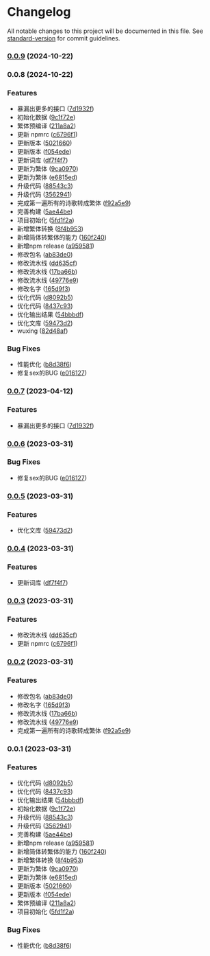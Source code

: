 # Changelog

All notable changes to this project will be documented in this file. See [standard-version](https://github.com/conventional-changelog/standard-version) for commit guidelines.

### [0.0.9](https://github.com/zqiangxu/baby-names/compare/v0.0.8...v0.0.9) (2024-10-22)

### 0.0.8 (2024-10-22)


### Features

* 暴漏出更多的接口 ([7d1932f](https://github.com/zqiangxu/baby-names/commit/7d1932fabc44a3d93e59b56f3650e01cfeda7692))
* 初始化数据 ([9c1f72e](https://github.com/zqiangxu/baby-names/commit/9c1f72e9b48f005d7a1e4e776238a44e54d46ac1))
* 繁体预编译 ([211a8a2](https://github.com/zqiangxu/baby-names/commit/211a8a2278d1b313fc786f6913af6fb9956357b5))
* 更新 npmrc ([c6796f1](https://github.com/zqiangxu/baby-names/commit/c6796f126f2ac6f69fcada3caae7ad4fa854aa74))
* 更新版本 ([5021660](https://github.com/zqiangxu/baby-names/commit/5021660c08323eb1170d92ab2e0d409e9e4f8dd4))
* 更新版本 ([f054ede](https://github.com/zqiangxu/baby-names/commit/f054edea736be3caa3e63d34eb6b6c7720335a01))
* 更新词库 ([df7f4f7](https://github.com/zqiangxu/baby-names/commit/df7f4f7d5b664051dcd0d7ae7db1a6b1e2c842db))
* 更新为繁体 ([9ca0970](https://github.com/zqiangxu/baby-names/commit/9ca09702feec0d8020cfe9877a02f6d1fb4dd9dd))
* 更新为繁体 ([e6815ed](https://github.com/zqiangxu/baby-names/commit/e6815ed5395071de1042ec0f9ed1262b884f12ae))
* 升级代码 ([88543c3](https://github.com/zqiangxu/baby-names/commit/88543c391392201cd4315c139dd57f6ece144d30))
* 升级代码 ([3562941](https://github.com/zqiangxu/baby-names/commit/35629412059056beca565a6657b35b147e846aa9))
* 完成第一遍所有的诗歌转成繁体 ([f92a5e9](https://github.com/zqiangxu/baby-names/commit/f92a5e9c6a93bce1909e83ca7160b6ea56431416))
* 完善构建 ([5ae44be](https://github.com/zqiangxu/baby-names/commit/5ae44bea0170089d6fafde92229a38d44db9939f))
* 项目初始化 ([5fd1f2a](https://github.com/zqiangxu/baby-names/commit/5fd1f2ac6b1c8189e16348967ba8f008b3190fcc))
* 新增繁体转换 ([8f4b953](https://github.com/zqiangxu/baby-names/commit/8f4b953f8359eeb6888760a56f639cb90923ada6))
* 新增简体转繁体的能力 ([160f240](https://github.com/zqiangxu/baby-names/commit/160f2407cdf66ad045f1b2abc7e0bcf607b9ea15))
* 新增npm release ([a959581](https://github.com/zqiangxu/baby-names/commit/a95958128132163a383990a4f9bf6686935a0866))
* 修改包名 ([ab83de0](https://github.com/zqiangxu/baby-names/commit/ab83de0cd4d959855c18d0136b6243b5b4cf773e))
* 修改流水线 ([dd635cf](https://github.com/zqiangxu/baby-names/commit/dd635cfdc4f6ba2545234c6c40b6a04ca9cdc7d1))
* 修改流水线 ([17ba66b](https://github.com/zqiangxu/baby-names/commit/17ba66bba4e6d87cd7915f498e1251157deb7c41))
* 修改流水线 ([49776e9](https://github.com/zqiangxu/baby-names/commit/49776e991bac2335585a1a837f4b489374904d7c))
* 修改名字 ([165d9f3](https://github.com/zqiangxu/baby-names/commit/165d9f350061b6d07763a0fd054be506b771e7e4))
* 优化代码 ([d8092b5](https://github.com/zqiangxu/baby-names/commit/d8092b52875961970c26ed1823af04b97798024a))
* 优化代码 ([8437c93](https://github.com/zqiangxu/baby-names/commit/8437c93adef28878da07f88059866adc1ee91dad))
* 优化输出结果 ([54bbbdf](https://github.com/zqiangxu/baby-names/commit/54bbbdf5cccf6fac4913ecdd1130832a5b3ffc55))
* 优化文库 ([59473d2](https://github.com/zqiangxu/baby-names/commit/59473d2d2ab42fa8e9a27ff26cfe0392a508b9fc))
* wuxing ([82d48af](https://github.com/zqiangxu/baby-names/commit/82d48af1f64672c0ddef1e3149dbb00eb820a90b))


### Bug Fixes

* 性能优化 ([b8d38f6](https://github.com/zqiangxu/baby-names/commit/b8d38f6ec091830f50fa46e73c5012d0bb21dc10))
* 修复sex的BUG ([e016127](https://github.com/zqiangxu/baby-names/commit/e0161278ef10e7e122883e67551bf8f571494d92))

### [0.0.7](https://github.com/zqiangxu/baby-names/compare/v0.0.6...v0.0.7) (2023-04-12)


### Features

* 暴漏出更多的接口 ([7d1932f](https://github.com/zqiangxu/baby-names/commit/7d1932fabc44a3d93e59b56f3650e01cfeda7692))

### [0.0.6](https://github.com/zqiangxu/baby-names/compare/v0.0.5...v0.0.6) (2023-03-31)


### Bug Fixes

* 修复sex的BUG ([e016127](https://github.com/zqiangxu/baby-names/commit/e0161278ef10e7e122883e67551bf8f571494d92))

### [0.0.5](https://github.com/zqiangxu/baby-names/compare/v0.0.4...v0.0.5) (2023-03-31)


### Features

* 优化文库 ([59473d2](https://github.com/zqiangxu/baby-names/commit/59473d2d2ab42fa8e9a27ff26cfe0392a508b9fc))

### [0.0.4](https://github.com/zqiangxu/baby-names/compare/v0.0.3...v0.0.4) (2023-03-31)


### Features

* 更新词库 ([df7f4f7](https://github.com/zqiangxu/baby-names/commit/df7f4f7d5b664051dcd0d7ae7db1a6b1e2c842db))

### [0.0.3](https://github.com/zqiangxu/baby-names/compare/v0.0.2...v0.0.3) (2023-03-31)


### Features

* 修改流水线 ([dd635cf](https://github.com/zqiangxu/baby-names/commit/dd635cfdc4f6ba2545234c6c40b6a04ca9cdc7d1))
* 更新 npmrc ([c6796f1](https://github.com/zqiangxu/baby-names/commit/c6796f126f2ac6f69fcada3caae7ad4fa854aa74))

### [0.0.2](https://github.com/zqiangxu/baby-names/compare/v0.0.1...v0.0.2) (2023-03-31)


### Features

* 修改包名 ([ab83de0](https://github.com/zqiangxu/baby-names/commit/ab83de0cd4d959855c18d0136b6243b5b4cf773e))
* 修改名字 ([165d9f3](https://github.com/zqiangxu/baby-names/commit/165d9f350061b6d07763a0fd054be506b771e7e4))
* 修改流水线 ([17ba66b](https://github.com/zqiangxu/baby-names/commit/17ba66bba4e6d87cd7915f498e1251157deb7c41))
* 修改流水线 ([49776e9](https://github.com/zqiangxu/baby-names/commit/49776e991bac2335585a1a837f4b489374904d7c))
* 完成第一遍所有的诗歌转成繁体 ([f92a5e9](https://github.com/zqiangxu/baby-names/commit/f92a5e9c6a93bce1909e83ca7160b6ea56431416))

### 0.0.1 (2023-03-31)


### Features

* 优化代码 ([d8092b5](https://github.com/zqiangxu/baby-names/commit/d8092b52875961970c26ed1823af04b97798024a))
* 优化代码 ([8437c93](https://github.com/zqiangxu/baby-names/commit/8437c93adef28878da07f88059866adc1ee91dad))
* 优化输出结果 ([54bbbdf](https://github.com/zqiangxu/baby-names/commit/54bbbdf5cccf6fac4913ecdd1130832a5b3ffc55))
* 初始化数据 ([9c1f72e](https://github.com/zqiangxu/baby-names/commit/9c1f72e9b48f005d7a1e4e776238a44e54d46ac1))
* 升级代码 ([88543c3](https://github.com/zqiangxu/baby-names/commit/88543c391392201cd4315c139dd57f6ece144d30))
* 升级代码 ([3562941](https://github.com/zqiangxu/baby-names/commit/35629412059056beca565a6657b35b147e846aa9))
* 完善构建 ([5ae44be](https://github.com/zqiangxu/baby-names/commit/5ae44bea0170089d6fafde92229a38d44db9939f))
* 新增npm release ([a959581](https://github.com/zqiangxu/baby-names/commit/a95958128132163a383990a4f9bf6686935a0866))
* 新增简体转繁体的能力 ([160f240](https://github.com/zqiangxu/baby-names/commit/160f2407cdf66ad045f1b2abc7e0bcf607b9ea15))
* 新增繁体转换 ([8f4b953](https://github.com/zqiangxu/baby-names/commit/8f4b953f8359eeb6888760a56f639cb90923ada6))
* 更新为繁体 ([9ca0970](https://github.com/zqiangxu/baby-names/commit/9ca09702feec0d8020cfe9877a02f6d1fb4dd9dd))
* 更新为繁体 ([e6815ed](https://github.com/zqiangxu/baby-names/commit/e6815ed5395071de1042ec0f9ed1262b884f12ae))
* 更新版本 ([5021660](https://github.com/zqiangxu/baby-names/commit/5021660c08323eb1170d92ab2e0d409e9e4f8dd4))
* 更新版本 ([f054ede](https://github.com/zqiangxu/baby-names/commit/f054edea736be3caa3e63d34eb6b6c7720335a01))
* 繁体预编译 ([211a8a2](https://github.com/zqiangxu/baby-names/commit/211a8a2278d1b313fc786f6913af6fb9956357b5))
* 项目初始化 ([5fd1f2a](https://github.com/zqiangxu/baby-names/commit/5fd1f2ac6b1c8189e16348967ba8f008b3190fcc))


### Bug Fixes

* 性能优化 ([b8d38f6](https://github.com/zqiangxu/baby-names/commit/b8d38f6ec091830f50fa46e73c5012d0bb21dc10))
